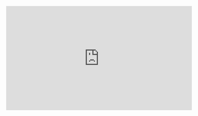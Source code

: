 

<div style="padding:56.09% 0 0 0;position:relative;"><iframe src="https://player.vimeo.com/video/154021859" style="position:absolute;top:0;left:0;width:100%;height:100%;" frameborder="0" webkitallowfullscreen mozallowfullscreen allowfullscreen></iframe></div><script src="https://player.vimeo.com/api/player.js"></script>

<br>
<br>
<br>
<br>
